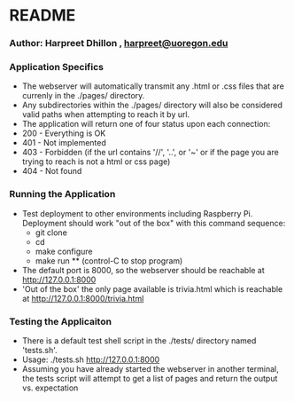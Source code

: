 # README #

### Author: Harpreet Dhillon , harpreet@uoregon.edu ###
 
### Application Specifics ###
* The webserver will automatically transmit any .html or .css files that are currenly in the ./pages/ directory.
* Any subdirectories within the ./pages/ directory will also be considered valid paths when attempting to reach it by url.
* The application will return one of four status upon each connection:
 * 200 - Everything is OK
 * 401 - Not implemented
 * 403 - Forbidden (if the url contains '//', '..', or '~' or if the page you are trying to reach is not a html or css page)
 * 404 - Not found


### Running the Application ###
* Test deployment to other environments including Raspberry Pi.  Deployment 
  should work "out of the box" with this command sequence: 
  * git clone <yourGitRepository> <targetDirectory>
  * cd <targetDirectory>
  * make configure
  * make run 
  ** (control-C to stop program)
* The default port is 8000, so the webserver should be reachable at http://127.0.0.1:8000
* 'Out of the box' the only page available is trivia.html which is reachable at http://127.0.0.1:8000/trivia.html
 
### Testing the Applicaiton ###
* There is a default test shell script in the ./tests/ directory named 'tests.sh'.
* Usage: ./tests.sh http://127.0.0.1:8000
* Assuming you have already started the webserver in another terminal, the tests script will attempt to get a list of pages and return the output vs. expectation
